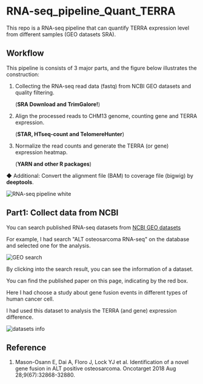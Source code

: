 # RNA-seq_pipeline_Quant_TERRA
This repo is a RNA-seq pipeline that can quantify TERRA expression level from different samples (GEO datasets SRA).

## Workflow

This pipeline is consists of 3 major parts, and the figure below illustrates the construction:

1. Collecting the RNA-seq read data (fastq) from NCBI GEO datasets and quality filtering.

   (**SRA Download and TrimGalore!**)
   
2. Align the processed reads to CHM13 genome, counting gene and TERRA expression.

   (**STAR, HTseq-count and TelomereHunter**)

3. Normalize the read counts and generate the TERRA (or gene) expression heatmap.

   (**YARN and other R packages**)

◆ Additional: Convert the alignment file (BAM) to coverage file (bigwig) by **deeptools**.

![RNA-seq pipeline white](https://github.com/LAXY9887/RNA-seq_pipeline_Quant_TERRA/assets/109268110/69872114-15ac-49f2-9945-c6223f4ecb88 "workflow")

## Part1: Collect data from NCBI

You can search published RNA-seq datasets from [NCBI GEO datasets](https://www.ncbi.nlm.nih.gov/gds)

For example, I had search "ALT osteosarcoma RNA-seq" on the database and selected one for the analysis.

![GEO search](https://github.com/LAXY9887/RNA-seq_pipeline_Quant_TERRA/assets/109268110/14867cd0-354a-4145-a0f6-559d7dbe9d64)

By clicking into the search result, you can see the information of a dataset.

You can find the published paper on this page, indicating by the red box.

Here I had choose a study about gene fusion events in different types of human cancer cell.

I had used this dataset to analysis the TERRA (and gene) expression difference. 

![datasets info](https://github.com/LAXY9887/RNA-seq_pipeline_Quant_TERRA/assets/109268110/5e940c90-c99a-44a6-b364-3add2fcede03)

## Reference

1. 	Mason-Osann E, Dai A, Floro J, Lock YJ et al. Identification of a novel gene fusion in ALT positive osteosarcoma. Oncotarget 2018 Aug 28;9(67):32868-32880.
